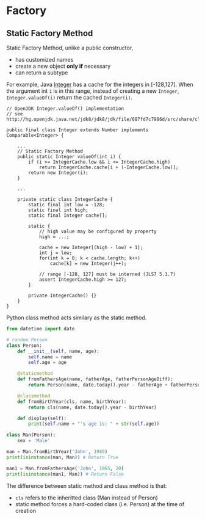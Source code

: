 Factory
===

Static Factory Method
---
Static Factory Method, unlike a public constructor,
* has customized names 
* create a new object **only if** necessary
* can return a subtype

For example, Java [Integer](http://hg.openjdk.java.net/jdk8/jdk8/jdk/file/687fd7c7986d/src/share/classes/java/lang/Integer.java) has a cache for the integers in [-128,127].
When the argument int `i` is in this range, instead of creating a new `Integer`,
`Integer.valueOf(i)` return the cached `Integer(i)`.

```
// OpenJDK Integer.valueOf() implementation
// see http://hg.openjdk.java.net/jdk8/jdk8/jdk/file/687fd7c7986d/src/share/classes/java/lang/Integer.java

public final class Integer extends Number implements Comparable<Integer> {
    
    ...
    // Static Factory Method
    public static Integer valueOf(int i) {
        if (i >= IntegerCache.low && i <= IntegerCache.high)
            return IntegerCache.cache[i + (-IntegerCache.low)];
        return new Integer(i);
    }
    
    ...
    
    private static class IntegerCache {
        static final int low = -128;
        static final int high;
        static final Integer cache[];

        static {
            // high value may be configured by property
            high = ...;

            cache = new Integer[(high - low) + 1];
            int j = low;
            for(int k = 0; k < cache.length; k++)
                cache[k] = new Integer(j++);

            // range [-128, 127] must be interned (JLS7 5.1.7)
            assert IntegerCache.high >= 127;
        }

        private IntegerCache() {}
    }
}

```

Python class method acts similary as the static method.

```python
from datetime import date

# random Person
class Person:
    def __init__(self, name, age):
        self.name = name
        self.age = age

    @staticmethod
    def fromFathersAge(name, fatherAge, fatherPersonAgeDiff):
        return Person(name, date.today().year - fatherAge + fatherPersonAgeDiff)

    @classmethod
    def fromBirthYear(cls, name, birthYear):
        return cls(name, date.today().year - birthYear)

    def display(self):
        print(self.name + "'s age is: " + str(self.age))

class Man(Person):
    sex = 'Male'

man = Man.fromBirthYear('John', 1985)
print(isinstance(man, Man)) # Return True

man1 = Man.fromFathersAge('John', 1965, 20)
print(isinstance(man1, Man)) # Return False
```

The difference between static method and class method is that:
* `cls` refers to the inheritted class (Man instead of Person)
* static method forces a hard-coded class (i.e. Person) at the time of creation

